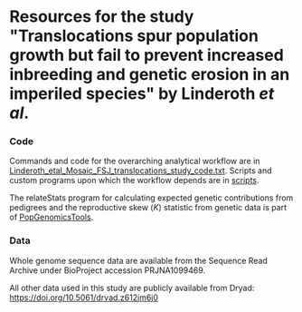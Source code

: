 Resources for the study "Translocations spur population growth but fail to prevent increased 
inbreeding and genetic erosion in an imperiled species" by Linderoth *et al*.
============================================================================================

### Code

Commands and code for the overarching analytical workflow are in [Linderoth_etal_Mosaic_FSJ_translocations_study_code.txt](./Linderoth_etal_Mosaic_FSJ_translocations_study_code.txt). 
Scripts and custom programs upon which the workflow depends are in [scripts](./scripts).
<br>

The relateStats program for calculating expected genetic contributions from pedigrees and the reproductive skew (*K*) statistic 
from genetic data is part of [PopGenomicsTools](https://github.com/tplinderoth/PopGenomicsTools).
<br>

### Data

Whole genome sequence data are available from the Sequence Read Archive under BioProject accession PRJNA1099469.
<br>


All other data used in this study are publicly available from Dryad: <https://doi.org/10.5061/dryad.z612jm6j0>

